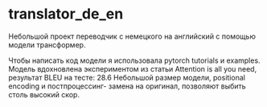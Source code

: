 # translator_de_en

Небольшой проект переводчик c немецкого на английский с помощью модели трансформер.

 Чтобы написать код модели я использовала pytorch tutorials и examples. 
Модель вдохновлена экспериментом из статьи Attention is all you need, результат  BLEU на тесте: 28.6
Небольшой размер модели, positional encoding и постпроцессинг- замена <unk> на оригинал, позволяют выбить столь высокий скор.
